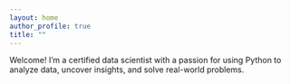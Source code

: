 ```yaml
---
layout: home
author_profile: true
title: ""
---
```


Welcome! I’m a certified data scientist with a passion for using Python to analyze data, uncover insights, and solve real-world problems.
